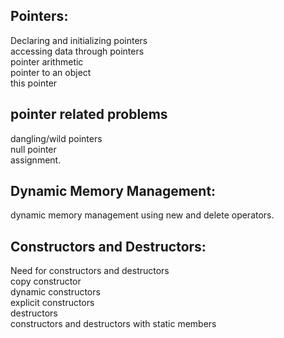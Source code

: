 ## Pointers:

Declaring and initializing pointers  
accessing data through pointers  
pointer arithmetic  
pointer to an object  
this pointer

## pointer related problems

dangling/wild pointers  
null pointer  
assignment.

## Dynamic Memory Management:

dynamic memory management using new and delete operators.

## Constructors and Destructors:

Need for constructors and destructors  
copy constructor  
dynamic constructors  
explicit constructors  
destructors  
constructors and destructors with static members
